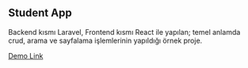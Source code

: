 ## Student App

Backend kısmı Laravel, Frontend kısmı React ile yapılan; temel anlamda crud, arama ve sayfalama işlemlerinin yapıldığı örnek proje.

[Demo Link](http://dukkan.info.tr/student-app)